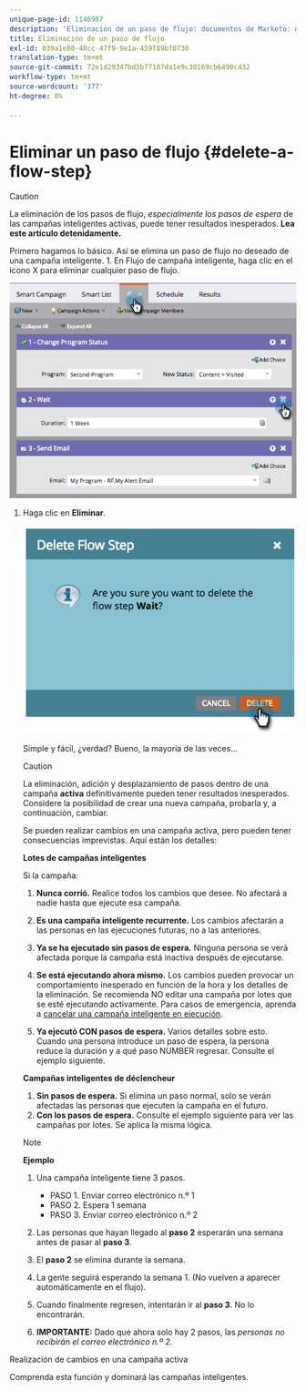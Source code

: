 ```yaml
---
unique-page-id: 1146987
description: 'Eliminación de un paso de flujo: documentos de Marketo: documentación del producto'
title: Eliminación de un paso de flujo
exl-id: 039a1e80-48cc-47f9-9e1a-459f89bf0730
translation-type: tm+mt
source-git-commit: 72e1d29347bd5b77107da1e9c30169cb6490c432
workflow-type: tm+mt
source-wordcount: '377'
ht-degree: 0%

---
```


# Eliminar un paso de flujo {#delete-a-flow-step}

>[!CAUTION]
>
>La eliminación de los pasos de flujo, _especialmente los pasos de espera_ de las campañas inteligentes activas, puede tener resultados inesperados. **Lea este artículo detenidamente.**

Primero hagamos lo básico. Así se elimina un paso de flujo no deseado de una campaña inteligente. 1. En Flujo de campaña inteligente, haga clic en el icono X para eliminar cualquier paso de flujo.

![](assets/image2014-9-22-13-3a52-3a20.png)

1. Haga clic en **Eliminar**.

   ![](assets/image2014-9-22-13-3a55-3a25.png)

   Simple y fácil, ¿verdad? Bueno, la mayoría de las veces...

   >[!CAUTION]
   >
   >La eliminación, adición y desplazamiento de pasos dentro de una campaña **activa** definitivamente pueden tener resultados inesperados. Considere la posibilidad de crear una nueva campaña, probarla y, a continuación, cambiar.

   Se pueden realizar cambios en una campaña activa, pero pueden tener consecuencias imprevistas. Aquí están los detalles:

   **Lotes de campañas inteligentes**

   Si la campaña:

   1. **Nunca corrió.** Realice todos los cambios que desee. No afectará a nadie hasta que ejecute esa campaña.
   1. **Es una campaña inteligente recurrente.** Los cambios afectarán a las personas en las ejecuciones futuras, no a las anteriores.
   1. **Ya se ha ejecutado sin pasos de espera.** Ninguna persona se verá afectada porque la campaña está inactiva después de ejecutarse.
   1. **Se está ejecutando ahora mismo.** Los cambios pueden provocar un comportamiento inesperado en función de la hora y los detalles de la eliminación. Se recomienda NO editar una campaña por lotes que se esté ejecutando activamente. Para casos de emergencia, aprenda a [cancelar una campaña inteligente en ejecución](/help/marketo/product-docs/core-marketo-concepts/smart-campaigns/using-smart-campaigns/abort-a-smart-campaign.md).

   1. **Ya ejecutó CON pasos de espera.** Varios detalles sobre esto.\
      Cuando una persona introduce un paso de espera, la persona reduce la duración y a qué paso NUMBER regresar. Consulte el ejemplo siguiente.

   **Campañas inteligentes de déclencheur**

   1. **Sin pasos de espera.** Si elimina un paso normal, solo se verán afectadas las personas que ejecuten la campaña en el futuro.
   1. **Con los pasos de espera.** Consulte el ejemplo siguiente para ver las campañas por lotes. Se aplica la misma lógica.

   >[!NOTE]
   >
   >**Ejemplo**
   >
   >1. Una campaña inteligente tiene 3 pasos.
      >    * PASO 1. Enviar correo electrónico n.º 1
      >    * PASO 2. Espera 1 semana
      >    * PASO 3. Enviar correo electrónico n.º 2
   >
   >1. Las personas que hayan llegado al **paso 2** esperarán una semana antes de pasar al **paso 3**.
   >1. El **paso 2** se elimina durante la semana.
   >1. La gente seguirá esperando la semana 1. (No vuelven a aparecer automáticamente en el flujo).
   >1. Cuando finalmente regresen, intentarán ir al **paso 3**. No lo encontrarán.
   >1. **IMPORTANTE:** Dado que ahora solo hay 2 pasos, las  *personas no recibirán el correo electrónico n.º 2.*


Realización de cambios en una campaña activa

Comprenda esta función y dominará las campañas inteligentes.
